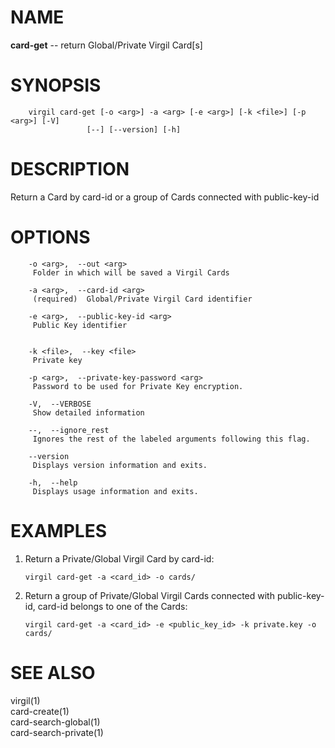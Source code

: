 NAME
====

**card-get** -- return Global/Private Virgil Card\[s\]

SYNOPSIS
========

        virgil card-get [-o <arg>] -a <arg> [-e <arg>] [-k <file>] [-p <arg>] [-V]
                     [--] [--version] [-h]

DESCRIPTION
===========

Return a Card by card-id or a group of Cards connected with
public-key-id

OPTIONS
=======

        -o <arg>,  --out <arg>
         Folder in which will be saved a Virgil Cards

        -a <arg>,  --card-id <arg>
         (required)  Global/Private Virgil Card identifier

        -e <arg>,  --public-key-id <arg>
         Public Key identifier


        -k <file>,  --key <file>
         Private key

        -p <arg>,  --private-key-password <arg>
         Password to be used for Private Key encryption.

        -V,  --VERBOSE
         Show detailed information

        --,  --ignore_rest
         Ignores the rest of the labeled arguments following this flag.

        --version
         Displays version information and exits.

        -h,  --help
         Displays usage information and exits.

EXAMPLES
========

1.  Return a Private/Global Virgil Card by card-id:

        virgil card-get -a <card_id> -o cards/

2.  Return a group of Private/Global Virgil Cards connected with
    public-key-id, card-id belongs to one of the Cards:

        virgil card-get -a <card_id> -e <public_key_id> -k private.key -o cards/

SEE ALSO
========

virgil(1)  
card-create(1)  
card-search-global(1)  
card-search-private(1)
